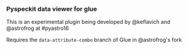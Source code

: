 ### Pyspeckit data viewer for glue

This is an experimental plugin being developed by @keflavich and @astrofrog at #pyastro16

Requires the ``data-attribute-combo`` branch of Glue in @astrofrog's fork